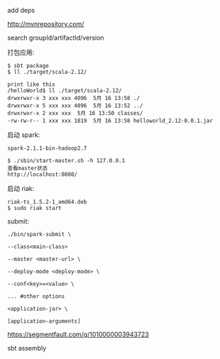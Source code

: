add deps

http://mvnrepository.com/

search groupId/artifactId/version


打包应用:

	$ sbt package
	$ ll ./target/scala-2.12/

	print like this
	/helloWorld$ ll ./target/scala-2.12/
	drwxrwxr-x 3 xxx xxx 4096  5月 16 13:58 ./
	drwxrwxr-x 5 xxx xxx 4096  5月 16 13:52 ../
	drwxrwxr-x 2 xxx xxx  5月 16 13:50 classes/
	-rw-rw-r-- 1 xxx xxx 1819  5月 16 13:58 helloworld_2.12-0.0.1.jar


启动 spark:

	spark-2.1.1-bin-hadoop2.7

	$ ./sbin/start-master.sh -h 127.0.0.1
	查看master状态
	http://localhost:8080/

启动 riak:

	riak-ts_1.5.2-1_amd64.deb
	$ sudo riak start


submit:

	./bin/spark-submit \

	--class<main-class>

	--master <master-url> \

	--deploy-mode <deploy-mode> \

	--conf<key>=<value> \

	... #other options

	<application-jar> \

	[application-arguments]




https://segmentfault.com/q/1010000003943723

sbt assembly
